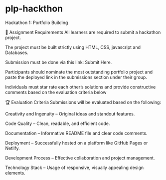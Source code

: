 # plp-hackthon

Hackathon 1: Portfolio Building

📂 Assignment Requirements
All learners are required to submit a hackathon project.

The project must be built strictly using HTML, CSS, javascript and Databases.

Submission must be done via this link: Submit Here.

Participants should nominate the most outstanding portfolio project and paste the deployed link in the submissions section under their group.

Individuals must star rate each other’s solutions and provide constructive comments based on the evaluation criteria below

🏆 Evaluation Criteria
Submissions will be evaluated based on the following:

Creativity and Ingenuity – Original ideas and standout features.

Code Quality – Clean, readable, and efficient code.

Documentation  – Informative README file and clear code comments.

Deployment – Successfully hosted on a platform like GitHub Pages or Netlify.

Development Process  – Effective collaboration and project management.

Technology Stack – Usage of responsive, visually appealing design elements.
